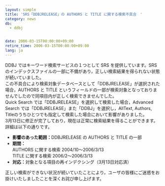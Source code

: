 ```yaml
---
layout: simple
title: 'SRS「DDBJRELEASE」の AUTHORS と TITLE に関する検索不具合　'
category: news
db:
  - ddbj


date: 2006-03-15T00:00:00+09:00
retire_time: 2006-03-15T00:00:00+09:00
lang: ja
---
```


<html>DDBJ ではキーワード検索サービスの１つとして SRS を提供しています。SRS のインデックスファイルの一部に不備があり，正しい検索結果を得られない状態が続いていました。<br>この不具合により検索対象データベースとして「DDBJRELEASE」が選択された場合，AUTHORS と TITLE というフィールドの一部が検索対象となっておりませんでしたので同項目内が正しく検索できませんでした。<br>Quick Search では「DDBJRELEASE」を選択して検索した場合，Advanced Search では「DDBJRELEASE」また「DDBJ」を選択し，AllText, Authors, Titleのうちひとつでも指定して検索した場合において影響がありました。<br>3月13日に修正が完了しており，現在は正常に検索結果を得ることができます。<br>詳細は以下の通りです。

<ul>
    <li><b>影響のあった範囲：</b>DDBJRELEASE の AUTHORS と TITLE の一部</li>
    <li><b>期間：</b><br> AUTHORS に関する検索 2004/10～2006/3/13<br> TITLE に関する検索 2006/2～2006/3/13</li>
    <li><b>対応：</b>対象となる項目の再インデクシング（3月13日対応済） </li>
</ul>

<p>正しい検索ができない状況が続いていたことにより，ユーザの皆様にご迷惑をお掛けいたしましたことを深くお詫び申し上げます。</p>
</html>
